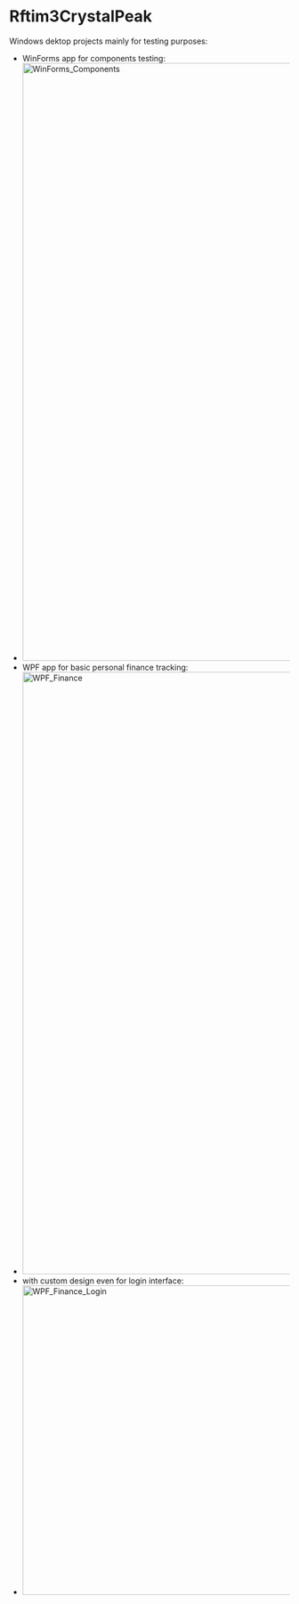 # Rftim3CrystalPeak
Windows dektop projects mainly for testing purposes:
- WinForms app for components testing:
- <img width="1909" height="1074" alt="WinForms_Components" src="https://github.com/user-attachments/assets/c8bb0f9f-bf58-4d01-a6bd-94378ec2ea2b" />
- WPF app for basic personal finance tracking:
- <img width="1923" height="1082" alt="WPF_Finance" src="https://github.com/user-attachments/assets/7b7b0e60-752c-4a25-b249-dd0370b5e376" />
- with custom design even for login interface:
- <img width="898" height="556" alt="WPF_Finance_Login" src="https://github.com/user-attachments/assets/4acb6675-7f8e-48df-a515-a85b7594cf3c" />
